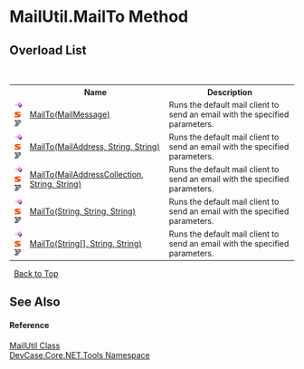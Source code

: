 # MailUtil.MailTo Method 
 


## Overload List
&nbsp;<table><tr><th></th><th>Name</th><th>Description</th></tr><tr><td>![Public method](media/pubmethod.gif "Public method")![Static member](media/static.gif "Static member")![Code example](media/CodeExample.png "Code example")</td><td><a href="M_DevCase_Core_NET_Tools_MailUtil_MailTo_2">MailTo(MailMessage)</a></td><td>
Runs the default mail client to send an email with the specified parameters.</td></tr><tr><td>![Public method](media/pubmethod.gif "Public method")![Static member](media/static.gif "Static member")![Code example](media/CodeExample.png "Code example")</td><td><a href="M_DevCase_Core_NET_Tools_MailUtil_MailTo">MailTo(MailAddress, String, String)</a></td><td>
Runs the default mail client to send an email with the specified parameters.</td></tr><tr><td>![Public method](media/pubmethod.gif "Public method")![Static member](media/static.gif "Static member")![Code example](media/CodeExample.png "Code example")</td><td><a href="M_DevCase_Core_NET_Tools_MailUtil_MailTo_1">MailTo(MailAddressCollection, String, String)</a></td><td>
Runs the default mail client to send an email with the specified parameters.</td></tr><tr><td>![Public method](media/pubmethod.gif "Public method")![Static member](media/static.gif "Static member")![Code example](media/CodeExample.png "Code example")</td><td><a href="M_DevCase_Core_NET_Tools_MailUtil_MailTo_3">MailTo(String, String, String)</a></td><td>
Runs the default mail client to send an email with the specified parameters.</td></tr><tr><td>![Public method](media/pubmethod.gif "Public method")![Static member](media/static.gif "Static member")![Code example](media/CodeExample.png "Code example")</td><td><a href="M_DevCase_Core_NET_Tools_MailUtil_MailTo_4">MailTo(String[], String, String)</a></td><td>
Runs the default mail client to send an email with the specified parameters.</td></tr></table>&nbsp;
<a href="#mailutil.mailto-method">Back to Top</a>

## See Also


#### Reference
<a href="T_DevCase_Core_NET_Tools_MailUtil">MailUtil Class</a><br /><a href="N_DevCase_Core_NET_Tools">DevCase.Core.NET.Tools Namespace</a><br />